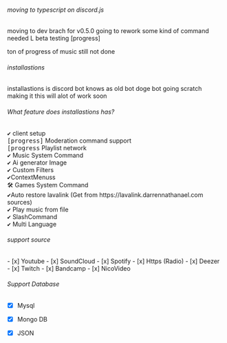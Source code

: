 <h6>moving to typescript on discord.js</h6>
moving to dev brach for v0.5.0 
going to rework some kind of command needed L
beta testing [progress]


ton of progress of music still not done 
<h6>installastions</h6> 
installastions is discord bot knows as old bot doge bot going scratch making it
this will alot of work soon

<h6>What feature does installastions has?</h6>
<kbd>✔</kbd> client setup<br>
<kbd>[progress]</kbd> Moderation command support<br>
<kbd>[progress</kbd> Playlist network<br>
<kbd>✔</kbd>  Music System Command <br>
<kbd>✔</kbd> Ai generator Image<br>
<kbd>✔</kbd> Custom Filters<br>
<kbd>✔</kbd>ContextMenuss<br>
<kbd>🛠️</kbd> Games System Command<br>
<kbd>✔</kbd>Auto restore lavalink (Get from https://lavalink.darrennathanael.com sources)<br>
<kbd>✔</kbd> Play music from file<br>
<kbd>✔</kbd> SlashCommand<br>
<kbd>✔</kbd> Multi Language
</p>
<h6> support source</h6>
- [x] Youtube
- [x] SoundCloud
- [x] Spotify
- [x] Https (Radio)
- [x] Deezer
- [x] Twitch
- [x] Bandcamp
- [x] NicoVideo

<h6> Support Database </h6>

- [x] Mysql
- [x] Mongo DB
- [x] JSON





